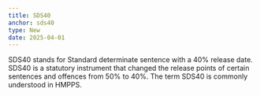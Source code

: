 ```yaml
---
title: SDS40
anchor: sds40
type: New
date: 2025-04-01
---
```


SDS40 stands for Standard determinate sentence with a 40% release date. SDS40 is a statutory instrument that changed the release points of certain sentences and offences from 50% to 40%. The term SDS40 is commonly understood in HMPPS.
